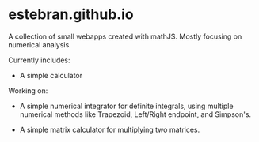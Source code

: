 # estebran.github.io
A collection of small webapps created with mathJS. Mostly focusing on numerical analysis.

Currently includes:
* A simple calculator




Working on:
* A simple numerical integrator for definite integrals, using multiple numerical methods like Trapezoid, Left/Right endpoint, and Simpson's.

* A simple matrix calculator for multiplying two matrices.
